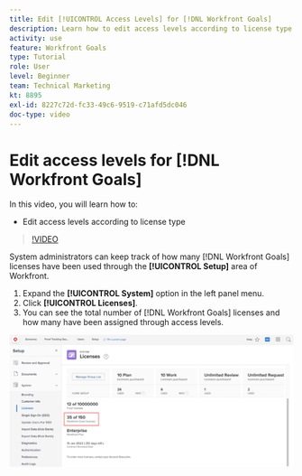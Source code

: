 ```yaml
---
title: Edit [!UICONTROL Access Levels] for [!DNL Workfront Goals]
description: Learn how to edit access levels according to license type for your users in [!DNL Workfront Goals].
activity: use
feature: Workfront Goals
type: Tutorial
role: User
level: Beginner
team: Technical Marketing
kt: 8895
exl-id: 8227c72d-fc33-49c6-9519-c71afd5dc046
doc-type: video
---
```

# Edit access levels for [!DNL Workfront Goals]

In this video, you will learn how to:

* Edit access levels according to license type

>[!VIDEO](https://video.tv.adobe.com/v/335189/?quality=12&learn=on)

System administrators can keep track of how many [!DNL Workfront Goals] licenses have been used through the **[!UICONTROL Setup]** area of Workfront.

1. Expand the **[!UICONTROL System]** option in the left panel menu.
1. Click **[!UICONTROL Licenses]**.
1. You can see the total number of [!DNL Workfront Goals] licenses and how many have been assigned through access levels.

![A screenshot of the number of [!DNL Workfront Goals] licenses in the Settings area of [!DNL Workfront]](assets/02-workfront-goals-licenses.png)
